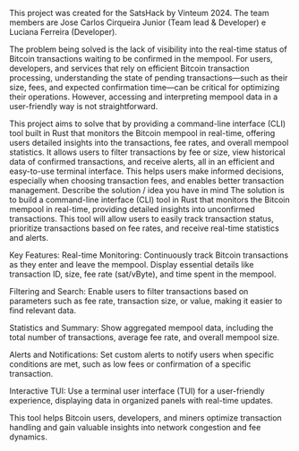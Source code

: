 This project was created for the SatsHack by Vinteum 2024. The team members are Jose Carlos Cirqueira Junior (Team lead & Developer) e Luciana Ferreira (Developer).

The problem being solved is the lack of visibility into the real-time status of Bitcoin transactions waiting to be confirmed in the mempool. For users, developers, and services that rely on efficient Bitcoin transaction processing, understanding the state of pending transactions—such as their size, fees, and expected confirmation time—can be critical for optimizing their operations. However, accessing and interpreting mempool data in a user-friendly way is not straightforward.

This project aims to solve that by providing a command-line interface 
(CLI) tool built in Rust that monitors the Bitcoin mempool in real-time, offering users detailed insights into the transactions, fee rates, and overall mempool statistics. It allows users to filter transactions by fee or size, view historical data of confirmed transactions, and receive alerts, all in an efficient and easy-to-use terminal interface. This helps users make informed decisions, especially when choosing transaction fees, and enables better transaction management.
Describe the solution / idea you have in mind
The solution is to build a command-line interface 
(CLI) tool in Rust that monitors the Bitcoin mempool in real-time, providing detailed insights into unconfirmed transactions. This tool will allow users to easily track transaction status, prioritize transactions based on fee rates, and receive real-time statistics and alerts.

Key Features:
Real-time Monitoring: Continuously track Bitcoin transactions as they enter and leave the mempool. Display essential details like transaction ID, size, fee rate (sat/vByte), and time spent in the mempool.

Filtering and Search: Enable users to filter transactions based on parameters such as fee rate, transaction size, or value, making it easier to find relevant data.

Statistics and Summary: Show aggregated mempool data, including the total number of transactions, average fee rate, and overall mempool size.

Alerts and Notifications: Set custom alerts to notify users when specific conditions are met, such as low fees or confirmation of a specific transaction.

Interactive TUI: Use a terminal user interface (TUI) for a user-friendly experience, displaying data in organized panels with real-time updates.

This tool helps Bitcoin users, developers, and miners optimize transaction handling and gain valuable insights into network congestion and fee dynamics.
